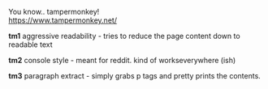 You know.. tampermonkey! <br>
https://www.tampermonkey.net/

**tm1**
aggressive readability - tries to reduce the page content down to readable text

**tm2**
console style - meant for reddit. kind of workseverywhere (ish)

**tm3** 
paragraph extract - simply grabs p tags and pretty prints the contents. 
